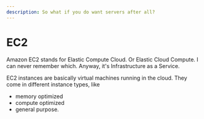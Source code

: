```yaml
---
description: So what if you do want servers after all?
---
```


# EC2

Amazon EC2 stands for Elastic Compute Cloud. Or Elastic Cloud Compute. I can never remember which. Anyway, it's Infrastructure as a Service.

EC2 instances are basically virtual machines running in the cloud. They come in different instance types, like

* memory optimized
* compute optimized
* general purpose.&#x20;

